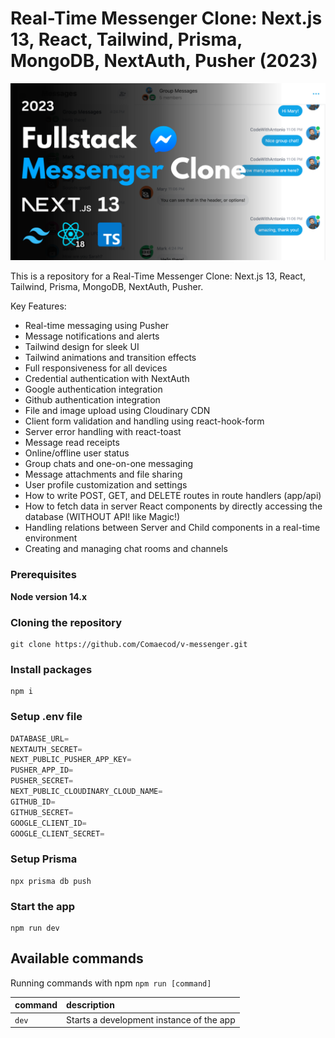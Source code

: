 # Real-Time Messenger Clone: Next.js 13, React, Tailwind, Prisma, MongoDB, NextAuth, Pusher (2023)

![](public\images\cover.png)

This is a repository for a Real-Time Messenger Clone: Next.js 13, React, Tailwind, Prisma, MongoDB, NextAuth, Pusher.

Key Features:

- Real-time messaging using Pusher
- Message notifications and alerts
- Tailwind design for sleek UI
- Tailwind animations and transition effects
- Full responsiveness for all devices
- Credential authentication with NextAuth
- Google authentication integration
- Github authentication integration
- File and image upload using Cloudinary CDN
- Client form validation and handling using react-hook-form
- Server error handling with react-toast
- Message read receipts
- Online/offline user status
- Group chats and one-on-one messaging
- Message attachments and file sharing
- User profile customization and settings
- How to write POST, GET, and DELETE routes in route handlers (app/api)
- How to fetch data in server React components by directly accessing the database (WITHOUT API! like Magic!)
- Handling relations between Server and Child components in a real-time environment
- Creating and managing chat rooms and channels

### Prerequisites

**Node version 14.x**

### Cloning the repository

```shell
git clone https://github.com/Comaecod/v-messenger.git
```

### Install packages

```shell
npm i
```

### Setup .env file

```js
DATABASE_URL=
NEXTAUTH_SECRET=
NEXT_PUBLIC_PUSHER_APP_KEY=
PUSHER_APP_ID=
PUSHER_SECRET=
NEXT_PUBLIC_CLOUDINARY_CLOUD_NAME=
GITHUB_ID=
GITHUB_SECRET=
GOOGLE_CLIENT_ID=
GOOGLE_CLIENT_SECRET=
```

### Setup Prisma

```shell
npx prisma db push
```

### Start the app

```shell
npm run dev
```

## Available commands

Running commands with npm `npm run [command]`

| command | description                              |
| :------ | :--------------------------------------- |
| `dev`   | Starts a development instance of the app |
